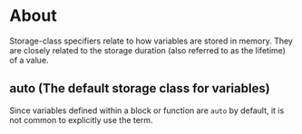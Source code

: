 # About

Storage-class specifiers relate to how variables are stored in memory.
They are closely related to the storage duration (also referred to as the lifetime) of a value.

## auto (The default storage class for variables)

Since variables defined within a block or function are `auto` by default, it is not common to explicitly use the term.


